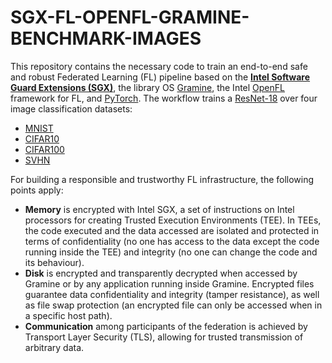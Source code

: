 # SGX-FL-OPENFL-GRAMINE-BENCHMARK-IMAGES

This repository contains the necessary code to train an end-to-end safe and robust Federated Learning (FL) pipeline based on the [**Intel Software Guard Extensions (SGX)**](https://www.intel.com/content/www/us/en/architecture-and-technology/software-guard-extensions.html), the library OS [Gramine](https://gramineproject.io/), the Intel [OpenFL](https://openfl.readthedocs.io/en/latest/index.html) framework for FL, and [PyTorch](https://pytorch.org/). The workflow trains a [ResNet-18](https://pytorch.org/vision/main/models/generated/torchvision.models.resnet18.html) over four image classification datasets:
- [MNIST](http://yann.lecun.com/exdb/mnist/)
- [CIFAR10](https://www.cs.toronto.edu/~kriz/cifar.html)
- [CIFAR100](https://www.cs.toronto.edu/~kriz/cifar.html)
- [SVHN](http://ufldl.stanford.edu/housenumbers/)

For building a responsible and trustworthy FL infrastructure, the following points apply:
- **Memory** is encrypted with Intel SGX, a set of instructions on Intel processors for creating Trusted Execution Environments (TEE). In TEEs, the code executed and the data accessed are isolated and protected in terms of confidentiality (no one has access to the data except the code running inside the TEE) and integrity (no one can change the code and its behaviour).
- **Disk** is encrypted and transparently decrypted when accessed by Gramine or by any application running inside Gramine. Encrypted files guarantee data confidentiality and integrity (tamper resistance), as well as file swap protection (an encrypted file can only be accessed when in a specific host path).
- **Communication** among participants of the federation is achieved by Transport Layer Security (TLS), allowing for trusted transmission of arbitrary data.